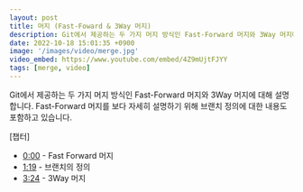 ```yaml
---
layout: post
title: 머지 (Fast-Foward & 3Way 머지)
description: Git에서 제공하는 두 가지 머지 방식인 Fast-Forward 머지와 3Way 머지에 대해 설명합니다.
date: 2022-10-18 15:01:35 +0900
image: '/images/video/merge.jpg'
video_embed: https://www.youtube.com/embed/4Z9mUjtFJYY
tags: [merge, video]
---
```

Git에서 제공하는 두 가지 머지 방식인 Fast-Forward 머지와 3Way 머지에 대해 설명합니다. Fast-Forward 머지를 보다 자세히 설명하기 위해 브랜치 정의에 대한 내용도 포함하고 있습니다.


[챕터]
- [0:00](https://www.youtube.com/watch?v=U21VGceuVgI&t=0s) - Fast Forward 머지
- [1:19](https://www.youtube.com/watch?v=U21VGceuVgI&t=79s) - 브랜치의 정의
- [3:24](https://www.youtube.com/watch?v=U21VGceuVgI&t=204s) - 3Way 머지
